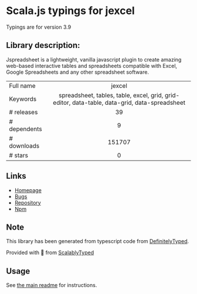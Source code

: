 
# Scala.js typings for jexcel

Typings are for version 3.9

## Library description:
Jspreadsheet is a lightweight, vanilla javascript plugin to create amazing web-based interactive tables and spreadsheets compatible with Excel, Google Spreadsheets and any other spreadsheet software.

|                    |                 |
| ------------------ | :-------------: |
| Full name          | jexcel |
| Keywords           | spreadsheet, tables, table, excel, grid, grid-editor, data-table, data-grid, data-spreadsheet |
| # releases         | 39 |
| # dependents       | 9 |
| # downloads        | 151707 |
| # stars            | 0 |

## Links
- [Homepage](https://github.com/jspreadsheet/ce)
- [Bugs](https://github.com/jspreadsheet/ce/issues)
- [Repository](https://github.com/jspreadsheet/ce)
- [Npm](https://www.npmjs.com/package/jexcel)
    


## Note
This library has been generated from typescript code from [DefinitelyTyped](https://definitelytyped.org).

Provided with :purple_heart: from [ScalablyTyped](https://github.com/oyvindberg/ScalablyTyped)

## Usage
See [the main readme](../../readme.md) for instructions.


